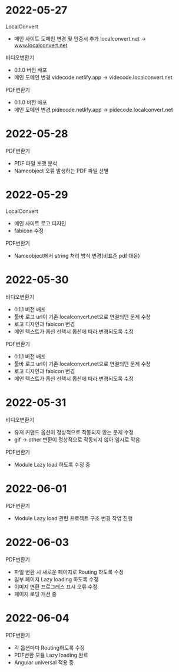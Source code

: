 # 2022-05-27

LocalConvert

- 메인 사이트 도메인 변경 및 인증서 추가
  localconvert.net -> www.localconvert.net

비디오변환기

- 0.1.0 버전 배포
- 메인 도메인 변경
  videcode.netlify.app -> videcode.localconvert.net

PDF변환기

- 0.1.0 버전 배포
- 메인 도메인 변경
  pidecode.netlify.app -> pidecode.localconvert.net

# 2022-05-28

PDF변환기

- PDF 파일 포맷 분석
- Nameobject 오류 발생하는 PDF 파일 선별

# 2022-05-29

LocalConvert

- 메인 사이트 로고 디자인
- fabicon 수정

PDF변환기

- Nameobject에서 string 처리 방식 변경(비표준 pdf 대응)

# 2022-05-30

비디오변환기

- 0.1.1 버전 배포
- 툴바 로고 url이 기존 localconvert.net으로 연결되던 문제 수정
- 로고 디자인과 fabicon 변경
- 메인 텍스트가 옵션 선택시 옵션에 따라 변경되도록 수정

PDF변환기

- 0.1.1 버전 배포
- 툴바 로고 url이 기존 localconvert.net으로 연결되던 문제 수정
- 로고 디자인과 fabicon 변경
- 메인 텍스트가 옵션 선택시 옵션에 따라 변경되도록 수정

# 2022-05-31

비디오변환기

- 유저 커맨드 옵션이 정상적으로 작동되지 않는 문제 수정
- gif -> other 변환이 정상적으로 작동되지 않아 임시로 막음

PDF변환기

- Module Lazy load 하도록 수정 중

# 2022-06-01

PDF변환기

- Module Lazy load 관련 프로젝트 구조 변경 작업 진행

# 2022-06-03

PDF변환기

- 파일 변환 시 새로운 페이지로 Routing 하도록 수정
- 일부 페이지 Lazy loading 하도록 수정
- 이미지 변환 프로그레스 표시 오류 수정
- 페이지 로딩 개선 중

# 2022-06-04

PDF변환기

- 각 옵션마다 Routing하도록 수정
- PDF변환 모듈 Lazy loading 완료
- Angular universal 적용 중
